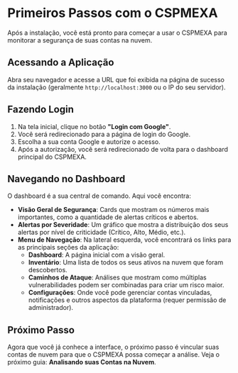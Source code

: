 # Primeiros Passos com o CSPMEXA

Após a instalação, você está pronto para começar a usar o CSPMEXA para monitorar a segurança de suas contas na nuvem.

## Acessando a Aplicação

Abra seu navegador e acesse a URL que foi exibida na página de sucesso da instalação (geralmente `http://localhost:3000` ou o IP do seu servidor).

## Fazendo Login

1.  Na tela inicial, clique no botão **"Login com Google"**.
2.  Você será redirecionado para a página de login do Google.
3.  Escolha a sua conta Google e autorize o acesso.
4.  Após a autorização, você será redirecionado de volta para o dashboard principal do CSPMEXA.

## Navegando no Dashboard

O dashboard é a sua central de comando. Aqui você encontra:

*   **Visão Geral de Segurança**: Cards que mostram os números mais importantes, como a quantidade de alertas críticos e abertos.
*   **Alertas por Severidade**: Um gráfico que mostra a distribuição dos seus alertas por nível de criticidade (Crítico, Alto, Médio, etc.).
*   **Menu de Navegação**: Na lateral esquerda, você encontrará os links para as principais seções da aplicação:
    *   **Dashboard**: A página inicial com a visão geral.
    *   **Inventário**: Uma lista de todos os seus ativos na nuvem que foram descobertos.
    *   **Caminhos de Ataque**: Análises que mostram como múltiplas vulnerabilidades podem ser combinadas para criar um risco maior.
    *   **Configurações**: Onde você pode gerenciar contas vinculadas, notificações e outros aspectos da plataforma (requer permissão de administrador).

## Próximo Passo

Agora que você já conhece a interface, o próximo passo é vincular suas contas de nuvem para que o CSPMEXA possa começar a análise. Veja o próximo guia: **Analisando suas Contas na Nuvem**.
